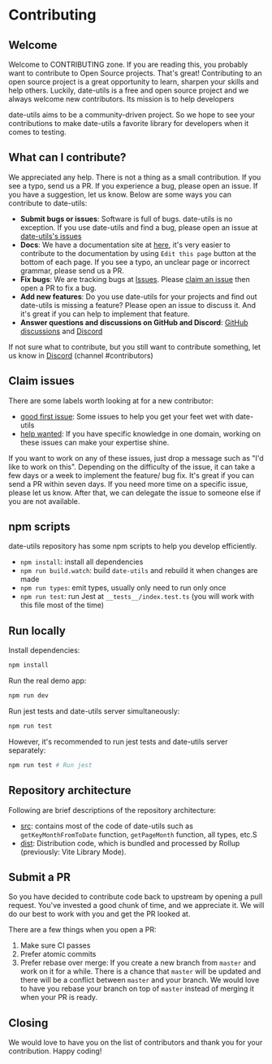 # Contributing

## Welcome

Welcome to CONTRIBUTING zone. If you are reading this, you probably want to contribute to Open Source projects. That's great! Contributing to an open source project is a great opportunity to learn, sharpen your skills and help others. Luckily, date-utils is a free and open source project and we always welcome new contributors. Its mission is to help developers 

date-utils aims to be a community-driven project. So we hope to see your contributions to make date-utils a favorite library for developers when it comes to testing.

## What can I contribute?

We appreciated any help. There is not a thing as a small contribution. If you see a typo, send us a PR. If you experience a bug, please open an issue. If you have a suggestion, let us know. Below are some ways you can contribute to date-utils:

- **Submit bugs or issues**: Software is full of bugs. date-utils is no exception. If you use date-utils and find a bug, please open an issue at [date-utils's issues](https://github.com/KotonoSora/date-utils/issues)
- **Docs**: We have a documentation site at [here](https://github.com/KotonoSora/date-utils/blob/master/README.md), it's very easier to contribute to the documentation by using `Edit this page` button at the bottom of each page. If you see a typo, an unclear page or incorrect grammar, please send us a PR.
- **Fix bugs**: We are tracking bugs at [Issues](https://github.com/KotonoSora/date-utils/issues). Please [claim an issue](#claim-issues) then open a PR to fix a bug.
- **Add new features**: Do you use date-utils for your projects and find out date-utils is missing a feature? Please open an issue to discuss it. And it's great if you can help to implement that feature.
- **Answer questions and discussions on GitHub and Discord**: [GitHub discussions](https://github.com/KotonoSora/date-utils/discussions) and [Discord](https://discord.gg/fsdVgKYG5j)

If not sure what to contribute, but you still want to contribute something, let us know in [Discord](https://discord.gg/fsdVgKYG5j) (channel #contributors)

## Claim issues

There are some labels worth looking at for a new contributor:

- [good first issue](https://github.com/KotonoSora/date-utils/issues?q=is%3Aopen+is%3Aissue+label%3A%22good+first+issue%22): Some issues to help you get your feet wet with date-utils
- [help wanted](https://github.com/KotonoSora/date-utils/issues?q=is%3Aopen+is%3Aissue+label%3A%22help+wanted%22): If you have specific knowledge in one domain, working on these issues can make your expertise shine.

If you want to work on any of these issues, just drop a message such as "I'd like to work on this". Depending on the difficulty of the issue, it can take a few days or a week to implement the feature/ bug fix. It's great if you can send a PR within seven days. If you need more time on a specific issue, please let us know. After that, we can delegate the issue to someone else if you are not available.

## npm scripts

date-utils repository has some npm scripts to help you develop efficiently.

- `npm install`: install all dependencies
- `npm run build.watch`: build `date-utils` and rebuild it when changes are made
- `npm run types`: emit types, usually only need to run only once
- `npm run test`: run Jest at `__tests__/index.test.ts` (you will work with this file most of the time)

## Run locally

Install dependencies:

```bash
npm install
```

Run the real demo app:

```bash
npm run dev
```

Run jest tests and date-utils server simultaneously:

```bash
npm run test
```

However, it's recommended to run jest tests and date-utils server separately:

```bash
npm run test # Run jest
```

## Repository architecture

Following are brief descriptions of the repository architecture:

- [src](https://github.com/KotonoSora/date-utils/tree/main/src/): contains most of the code of date-utils such as `getKeyMonthFromToDate` function, `getPageMonth` function, all types, etc.S
- [dist](https://github.com/KotonoSora/date-utils/tree/main/dist/): Distribution code, which is bundled and processed by Rollup (previously: Vite Library Mode).

## Submit a PR

So you have decided to contribute code back to upstream by opening a pull request. You've invested a good chunk of time, and we appreciate it. We will do our best to work with you and get the PR looked at.

There are a few things when you open a PR:

1. Make sure CI passes
2. Prefer atomic commits
3. Prefer rebase over merge: If you create a new branch from `master` and work on it for a while. There is a chance that `master` will be updated and there will be a conflict between `master` and your branch. We would love to have you rebase your branch on top of `master` instead of merging it when your PR is ready.

## Closing

We would love to have you on the list of contributors and thank you for your contribution. Happy coding!

